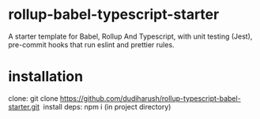 # rollup-babel-typescript-starter

A starter template for Babel, Rollup And Typescript, with unit testing (Jest), pre-commit hooks that run eslint and prettier rules.

# installation

clone: git clone https://github.com/dudiharush/rollup-typescript-babel-starter.git&nbsp;
install deps: npm i (in project directory)
